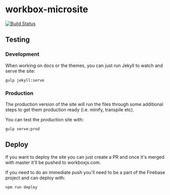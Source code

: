 # workbox-microsite
[![Build Status](https://travis-ci.org/GoogleChrome/workbox-microsite.svg?branch=master)](https://travis-ci.org/GoogleChrome/workbox-microsite)

## Testing

### Development

When working on docs or the themes, you can just run Jekyll to watch and serve
the site:

```
gulp jekyll:serve
```


### Production

The production version of the site will run the files through some additional
steps to get them production ready (i.e. minify, transpile etc).

You can test the production site with:

```
gulp serve:prod
```

## Deploy

If you want to deploy the site you can just create a PR and once it's merged
with master it'll be pushed to workboxjs.com.

If you need to do an immediate push you'll need to be a part of the Firebase
project and can deploy with:

```
npm run deploy
```
